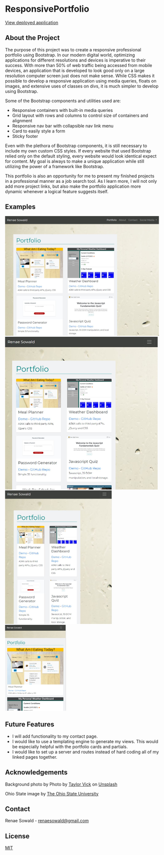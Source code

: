 # ResponsivePortfolio

[View deployed application](https://rsowald.github.io/Renae_Sowald_Portfolio/)

## About the Project
The purpose of this project was to create a responsive professional portfolio using Bootstrap. In our modern digital world, optimizing applications for different resolutions and devices is imperative to their success. With more than 50% of web traffic being accessed from mobile devices, an application that is developed to look good only on a large resolution computer screen just does not make sense. While CSS makes it possible to develop a responsive application using media queries, floats on images, and extensive uses of classes on divs, it is much simpler to develop using Bootstrap.

Some of the Bootstrap components and utilities used are:
- Responsive containers with built-in media queries
- Grid layout with rows and columns to control size of containers and alignment
- Responsive nav bar with collapsible nav link menu
- Card to easily style a form
- Sticky footer

Even with the plethora of Bootstrap components, it is still necessary to include my own custom CSS styles. If every website that used Bootstrap relied only on the default styling, every website would look identical expect for content. My goal is always to make a unique application while still utilizing the power of a framework like Bootstrap.

This portfolio is also an opportunity for me to present my finished projects in a professional manner as a job search tool. As I learn more, I will not only add more project links, but also make the portfolio application more dynamic whenever a logical feature suggests itself.

## Examples

<img src="assets/screenshots/lrg_res.jpg" alt="Application at Large Resolution" width="700">
<br>
<img src="assets/screenshots/md_res.jpg" alt="Application at Medium Resolution" width="500">
<br>
<img src="assets/screenshots/sm_res.jpg" alt="Application at Small Resolution" width="350">
<br>
<img src="assets/screenshots/xs_res.jpg" alt="Application at extra small Resolution" width="200">
<br>

## Future Features
- I will add functionality to my contact page.
- I would like to use a templating engine to generate my views. This would be especially helpful with the portfolio cards and partials.
- I would like to set up a server and routes instead of hard coding all of my linked pages together.
## Acknowledgements
Background photo by <span>Photo by <a href="https://unsplash.com/@tvick?utm_source=unsplash&amp;utm_medium=referral&amp;utm_content=creditCopyText">Taylor Vick</a> on <a href="https://unsplash.com/s/photos/seattle?utm_source=unsplash&amp;utm_medium=referral&amp;utm_content=creditCopyText">Unsplash</a></span>

Ohio State image by <a href="https://www.osu.edu/downloads/images.html"> The Ohio State University</a>

## Contact
Renae Sowald - renaesowald@gmail.com

## License
[MIT](LICENSE)
